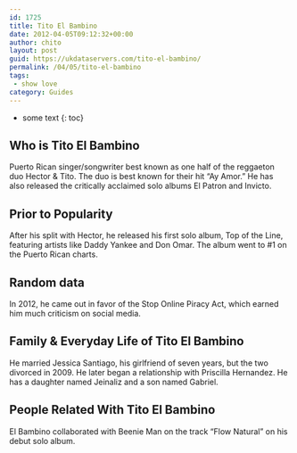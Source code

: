 ```yaml
---
id: 1725
title: Tito El Bambino
date: 2012-04-05T09:12:32+00:00
author: chito
layout: post
guid: https://ukdataservers.com/tito-el-bambino/
permalink: /04/05/tito-el-bambino
tags:
 - show love
category: Guides
---
```


* some text
{: toc}
          
          
## Who is  Tito El Bambino
                  
                  
                  
Puerto Rican singer/songwriter best known as one half of the reggaeton duo Hector & Tito. The duo is best known for their hit &#8220;Ay Amor.&#8221; He has also released the critically acclaimed solo albums El Patron and Invicto.
                  
                
                
                
## Prior to Popularity 
                  
                  
                  
After his split with Hector, he released his first solo album, Top of the Line, featuring artists like Daddy Yankee and Don Omar. The album went to #1 on the Puerto Rican charts.
                  
                
                
                
## Random data 
                  
                  
                  
In 2012, he came out in favor of the Stop Online Piracy Act, which earned him much criticism on social media.
                  
                
                
                
## Family & Everyday Life of Tito El Bambino
                  
                  
                  
He married Jessica Santiago, his girlfriend of seven years, but the two divorced in 2009. He later began a relationship with Priscilla Hernandez. He has a daughter named Jeinaliz and a son named Gabriel.
                  
                
                
                
## People Related With  Tito El Bambino
                  
                  
                  
El Bambino collaborated with Beenie Man on the track &#8220;Flow Natural&#8221; on his debut solo album.
                  
                
              
            
          
          
          
    
    
  
